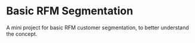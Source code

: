 # Basic RFM Segmentation
 A mini project for basic RFM customer segmentation, to better understand the concept.
